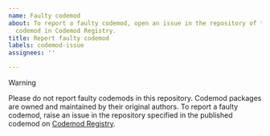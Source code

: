 ```yaml
---
name: Faulty codemod
about: To report a faulty codemod, open an issue in the repository of the published
  codemod in Codemod Registry.
title: Report faulty codemod
labels: codemod-issue
assignees: ''

---
```


> [!WARNING]  
> Please do not report faulty codemods in this repository. Codemod packages are owned and maintained by their original authors. To report a faulty codemod, raise an issue in the repository specified in the published codemod on [Codemod Registry](https://codemod.com/registry).
